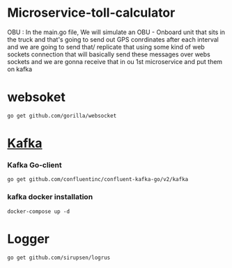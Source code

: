 # Microservice-toll-calculator

OBU :
In the main.go file, We will simulate an
OBU - Onboard unit that sits in the truck and that's going to send out GPS conrdinates after each interval and we are going to send that/ replicate that using some kind of web sockets connection that will basically send these messages over webs sockets and we are gonna receive that in ou 1st microservice and put them on kafka   

# websoket

```
go get github.com/gorilla/websocket
```

# [Kafka](https://github.com/confluentinc/confluent-kafka-go)

### Kafka Go-client
```
go get github.com/confluentinc/confluent-kafka-go/v2/kafka
```

### kafka docker installation
```
docker-compose up -d
```
# Logger

```bash
go get github.com/sirupsen/logrus

